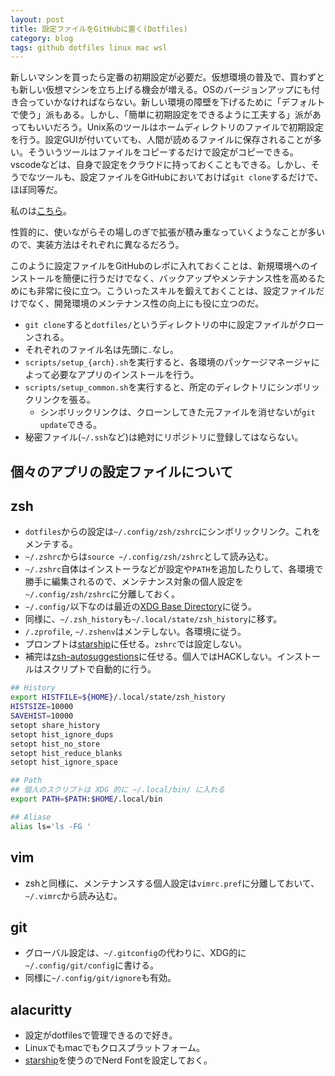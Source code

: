 ```yaml
---
layout: post
title: 設定ファイルをGitHubに置く(Dotfiles)
category: blog
tags: github dotfiles linux mac wsl
---
```


新しいマシンを買ったら定番の初期設定が必要だ。仮想環境の普及で、買わずとも新しい仮想マシンを立ち上げる機会が増える。OSのバージョンアップにも付き合っていかなければならない。新しい環境の障壁を下げるために「デフォルトで使う」派もある。しかし、「簡単に初期設定をできるように工夫する」派があってもいいだろう。Unix系のツールはホームディレクトリのファイルで初期設定を行う。設定GUIが付いていても、人間が読めるファイルに保存されることが多い。そういうツールはファイルをコピーするだけで設定がコピーできる。vscodeなどは、自身で設定をクラウドに持っておくこともできる。しかし、そうでなツールも、設定ファイルをGitHubにおいておけば`git clone`するだけで、ほぼ同等だ。


私のは[こちら](https://github.com/nkon/dotfiles)。

性質的に、使いながらその場しのぎで拡張が積み重なっていくようなことが多いので、実装方法はそれぞれに異なるだろう。

このように設定ファイルをGitHubのレポに入れておくことは、新規環境へのインストールを簡便に行うだけでなく、バックアップやメンテナンス性を高めるためにも非常に役に立つ。こういったスキルを鍛えておくことは、設定ファイルだけでなく、開発環境のメンテナンス性の向上にも役に立つのだ。

* `git clone`すると`dotfiles/`というディレクトリの中に設定ファイルがクローンされる。
* それぞれのファイル名は先頭に`.`なし。
* `scripts/setup_{arch}.sh`を実行すると、各環境のパッケージマネージャによって必要なアプリのインストールを行う。
* `scripts/setup_common.sh`を実行すると、所定のディレクトリにシンボリックリンクを張る。
    + シンボリックリンクは、クローンしてきた元ファイルを消せないが`git update`できる。
* 秘密ファイル(`~/.ssh`など)は絶対にリポジトリに登録してはならない。

## 個々のアプリの設定ファイルについて

## zsh

* `dotfiles`からの設定は`~/.config/zsh/zshrc`にシンボリックリンク。これをメンテする。
* `~/.zshrc`からは`source ~/.config/zsh/zshrc`として読み込む。
* `~/.zshrc`自体はインストーラなどが設定や`PATH`を追加したりして、各環境で勝手に編集されるので、メンテナンス対象の個人設定を`~/.config/zsh/zshrc`に分離しておく。
* `~/.config/`以下なのは最近の[XDG Base Directory](https://wiki.archlinux.jp/index.php/XDG_Base_Directory)に従う。
* 同様に、`~/.zsh_history`も`~/.local/state/zsh_history`に移す。
* `/.zprofile`, `~/.zshenv`はメンテしない。各環境に従う。
* プロンプトは[starship](https://nkon.github.io/Starship/)に任せる。`zshrc`では設定しない。
* 補完は[zsh-autosuggestions](https://github.com/zsh-users/zsh-autosuggestions)に任せる。個人ではHACKしない。インストールはスクリプトで自動的に行う。

```sh
## History
export HISTFILE=${HOME}/.local/state/zsh_history
HISTSIZE=10000
SAVEHIST=10000
setopt share_history
setopt hist_ignore_dups
setopt hist_no_store
setopt hist_reduce_blanks
setopt hist_ignore_space

## Path
## 個人のスクリプトは XDG 的に ~/.local/bin/ に入れる
export PATH=$PATH:$HOME/.local/bin

## Aliase
alias ls='ls -FG '
```

## vim

* zshと同様に、メンテナンスする個人設定は`vimrc.pref`に分離しておいて、`~/.vimrc`から読み込む。

## git

* グローバル設定は、`~/.gitconfig`の代わりに、XDG的に`~/.config/git/config`に書ける。
* 同様に`~/.config/git/ignore`も有効。

## alacuritty

* 設定がdotfilesで管理できるので好き。
* Linuxでもmacでもクロスプラットフォーム。
* [starship](https://nkon.github.io/Starship/)を使うのでNerd Fontを設定しておく。








